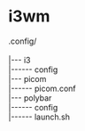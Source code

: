 # i3wm

.config/ <br/>  
|--- i3  <br/> 
|------ config <br/> 
|--- picom <br/> 
|------ picom.conf <br/> 
|--- polybar <br/> 
|------ config <br/> 
|------ launch.sh <br/> 
